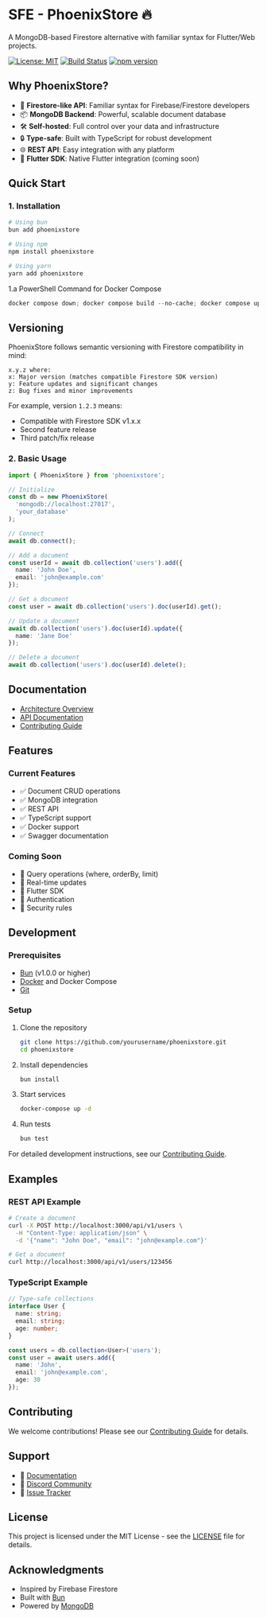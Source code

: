 # SFE - PhoenixStore 🔥

A MongoDB-based Firestore alternative with familiar syntax for Flutter/Web projects.

[![License: MIT](https://img.shields.io/badge/License-MIT-yellow.svg)](https://opensource.org/licenses/MIT)
[![Build Status](https://github.com/yourusername/phoenixstore/workflows/CI/badge.svg)](https://github.com/yourusername/phoenixstore/actions)
[![npm version](https://badge.fury.io/js/phoenixstore.svg)](https://badge.fury.io/js/phoenixstore)

## Why PhoenixStore?

- 🚀 **Firestore-like API**: Familiar syntax for Firebase/Firestore developers
- 📦 **MongoDB Backend**: Powerful, scalable document database
- 🛠️ **Self-hosted**: Full control over your data and infrastructure
- 🔒 **Type-safe**: Built with TypeScript for robust development
- 🌐 **REST API**: Easy integration with any platform
- 📱 **Flutter SDK**: Native Flutter integration (coming soon)

## Quick Start

### 1. Installation 

```bash
# Using bun
bun add phoenixstore

# Using npm
npm install phoenixstore

# Using yarn
yarn add phoenixstore
```

1.a PowerShell Command for Docker Compose

```powershell
docker compose down; docker compose build --no-cache; docker compose up -d
```

## Versioning

PhoenixStore follows semantic versioning with Firestore compatibility in mind:

```
x.y.z where:
x: Major version (matches compatible Firestore SDK version)
y: Feature updates and significant changes
z: Bug fixes and minor improvements
```

For example, version `1.2.3` means:
- Compatible with Firestore SDK v1.x.x
- Second feature release
- Third patch/fix release

### 2. Basic Usage

```typescript
import { PhoenixStore } from 'phoenixstore';

// Initialize
const db = new PhoenixStore(
  'mongodb://localhost:27017',
  'your_database'
);

// Connect
await db.connect();

// Add a document
const userId = await db.collection('users').add({
  name: 'John Doe',
  email: 'john@example.com'
});

// Get a document
const user = await db.collection('users').doc(userId).get();

// Update a document
await db.collection('users').doc(userId).update({
  name: 'Jane Doe'
});

// Delete a document
await db.collection('users').doc(userId).delete();
```

## Documentation

- [Architecture Overview](docs/architecture.md)
- [API Documentation](docs/api.md)
- [Contributing Guide](docs/contributing.md)

## Features

### Current Features
- ✅ Document CRUD operations
- ✅ MongoDB integration
- ✅ REST API
- ✅ TypeScript support
- ✅ Docker support
- ✅ Swagger documentation

### Coming Soon
- 🚧 Query operations (where, orderBy, limit)
- 🚧 Real-time updates
- 🚧 Flutter SDK
- 🚧 Authentication
- 🚧 Security rules

## Development

### Prerequisites

- [Bun](https://bun.sh/) (v1.0.0 or higher)
- [Docker](https://www.docker.com/) and Docker Compose
- [Git](https://git-scm.com/)

### Setup

1. Clone the repository
   ```bash
   git clone https://github.com/yourusername/phoenixstore.git
   cd phoenixstore
   ```

2. Install dependencies
   ```bash
   bun install
   ```

3. Start services
   ```bash
   docker-compose up -d
   ```

4. Run tests
   ```bash
   bun test
   ```

For detailed development instructions, see our [Contributing Guide](docs/contributing.md).

## Examples

### REST API Example
```bash
# Create a document
curl -X POST http://localhost:3000/api/v1/users \
  -H "Content-Type: application/json" \
  -d '{"name": "John Doe", "email": "john@example.com"}'

# Get a document
curl http://localhost:3000/api/v1/users/123456
```

### TypeScript Example
```typescript
// Type-safe collections
interface User {
  name: string;
  email: string;
  age: number;
}

const users = db.collection<User>('users');
const user = await users.add({
  name: 'John',
  email: 'john@example.com',
  age: 30
});
```

## Contributing

We welcome contributions! Please see our [Contributing Guide](docs/contributing.md) for details.

## Support

- 📖 [Documentation](docs/)
- 💬 [Discord Community](https://discord.gg/your-server)
- 🐛 [Issue Tracker](https://github.com/yourusername/phoenixstore/issues)

## License

This project is licensed under the MIT License - see the [LICENSE](LICENSE) file for details.

## Acknowledgments

- Inspired by Firebase Firestore
- Built with [Bun](https://bun.sh/)
- Powered by [MongoDB](https://www.mongodb.com/)